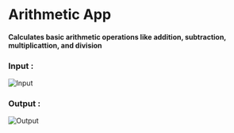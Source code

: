# Arithmetic App 

#### Calculates basic arithmetic operations like addition, subtraction, multiplicattion, and division

### Input :
![Input](/static/calculator1.jpg?raw=true "Input Image")

### Output :
![Output](/static/calculator2.jpg?raw=true "Output Image")
